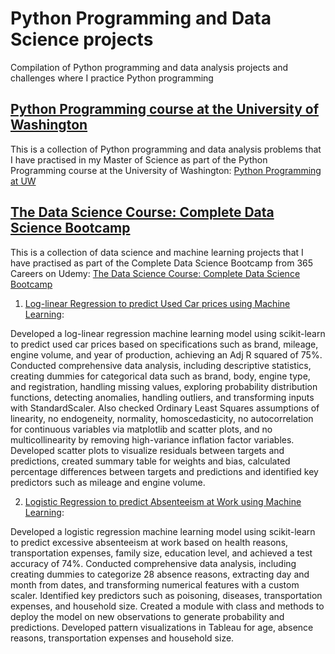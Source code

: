 # Python Programming and Data Science projects

Compilation of Python programming and data analysis projects and challenges where I practice Python programming 

## [Python Programming course at the University of Washington](https://github.com/ranjanadobal/Python_Programming_Data_Science/tree/main/Python_UW)

This is a collection of Python programming and data analysis problems that I have practised in my Master of Science as part of the Python Programming course at the University of Washington: [Python Programming at UW](https://github.com/TiesdeKok/acctg-579B/tree/master)


## [The Data Science Course: Complete Data Science Bootcamp](https://github.com/ranjanadobal/Python_Programming_Data_Science/tree/main/Data_Science_Bootcamp)

This is a collection of data science and machine learning projects that I have practised as part of the Complete Data Science Bootcamp from 365 Careers on Udemy: [The Data Science Course: Complete Data Science Bootcamp](https://www.udemy.com/course/the-data-science-course-complete-data-science-bootcamp/)


1. [Log-linear Regression to predict Used Car prices using Machine Learning](https://github.com/ranjanadobal/Python_Programming_Data_Science/tree/main/Data_Science_Bootcamp/4.Car%20Sales%20Project):

Developed a log-linear regression machine learning model using scikit-learn to predict used car prices based on specifications such as brand, mileage, engine volume, and year of production, achieving an Adj R squared of 75%. Conducted comprehensive data analysis, including descriptive statistics, creating dummies for categorical data such as brand, body, engine type, and registration, handling missing values, exploring probability distribution functions, detecting anomalies, handling outliers, and transforming inputs with StandardScaler. Also checked Ordinary Least Squares assumptions of linearity, no endogeneity, normality, homoscedasticity, no autocorrelation for continuous variables via matplotlib and scatter plots, and no multicollinearity by removing high-variance inflation factor variables. Developed scatter plots to visualize residuals between targets and predictions, created summary table for weights and bias, calculated percentage differences between targets and predictions and identified key predictors such as mileage and engine volume. 


2. [Logistic Regression to predict Absenteeism at Work using Machine Learning](https://github.com/ranjanadobal/Python_Programming_Data_Science/tree/main/Data_Science_Bootcamp/5.Absenteeism%20Project):

Developed a logistic regression machine learning model using scikit-learn to predict excessive absenteeism at work based on health reasons, transportation expenses, family size, education level, and achieved a test accuracy of 74%. Conducted comprehensive data analysis, including creating dummies to categorize 28 absence reasons, extracting day and month from dates, and transforming numerical features with a custom scaler. Identified key predictors such as poisoning, diseases, transportation expenses, and household size. Created a module with class and methods to deploy the model on new observations to generate probability and predictions. Developed pattern visualizations in Tableau for age, absence reasons, transportation expenses and household size.
